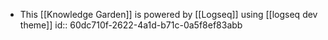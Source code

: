 - This [[Knowledge Garden]] is powered by [[Logseq]] using [[logseq dev theme]]
  id:: 60dc710f-2622-4a1d-b71c-0a5f8ef83abb
